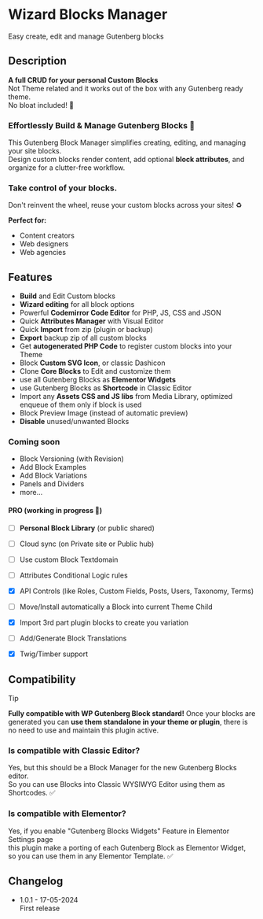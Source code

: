 # Wizard Blocks Manager

Easy create, edit and manage Gutenberg blocks

## Description

**A full CRUD for your personal Custom Blocks**  
Not Theme related and it works out of the box with any Gutenberg ready theme.  
No bloat included! :crossed_fingers:

### Effortlessly Build & Manage Gutenberg Blocks :mechanical_arm:

This Gutenberg Block Manager simplifies creating, editing, and managing your site blocks.  
Design custom blocks render content, add optional **block attributes**, and organize for a clutter-free workflow.

### Take control of your blocks.

Don't reinvent the wheel, reuse your custom blocks across your sites! :recycle:  
  
**Perfect for:**
- Content creators
- Web designers
- Web agencies

## Features

- **Build** and Edit Custom blocks
- **Wizard editing** for all block options
- Powerful **Codemirror Code Editor** for PHP, JS, CSS and JSON
- Quick **Attributes Manager** with Visual Editor
- Quick **Import** from zip (plugin or backup)
- **Export** backup zip of all custom blocks
- Get **autogenerated PHP Code** to register custom blocks into your Theme
- Block **Custom SVG Icon**, or classic Dashicon
- Clone **Core Blocks** to Edit and customize them
- use all Gutenberg Blocks as **Elementor Widgets**
- use Gutenberg Blocks as **Shortcode** in Classic Editor
- Import any **Assets CSS and JS libs** from Media Library, optimized enqueue of them only if block is used
- Block Preview Image (instead of automatic preview)
- **Disable** unused/unwanted Blocks

### Coming soon

- Block Versioning (with Revision)
- Add Block Examples
- Add Block Variations
- Panels and Dividers
- more...

#### PRO (working in progress :construction_worker:)

- [ ] **Personal Block Library** (or public shared)
- [ ] Cloud sync (on Private site or Public hub)
- [ ] Use custom Block Textdomain
- [ ] Attributes Conditional Logic rules
- [x] API Controls (like Roles, Custom Fields, Posts, Users, Taxonomy, Terms)
- [ ] Move/Install automatically a Block into current Theme Child
- [x] Import 3rd part plugin blocks to create you variation
- [ ] Add/Generate Block Translations
- [x] Twig/Timber support


## Compatibility 

> [!TIP]
> **Fully compatible with WP Gutenberg Block standard!**
> Once your blocks are generated you can **use them standalone in your theme or plugin**,
> there is no need to use and maintain this plugin active. 

### Is compatible with Classic Editor?

Yes, but this should be a Block Manager for the new Gutenberg Blocks editor.  
So you can use Blocks into Classic WYSIWYG Editor using them as Shortcodes. :white_check_mark:

### Is compatible with Elementor?

Yes, if you enable "Gutenberg Blocks Widgets" Feature in Elementor Settings page   
this plugin make a porting of each Gutenberg Block as Elementor Widget,  
so you can use them in any Elementor Template. :white_check_mark:


## Changelog

- 1.0.1 - 17-05-2024  
First release